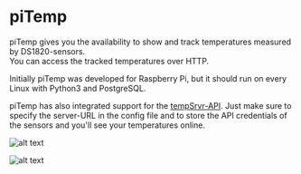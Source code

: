 # piTemp
piTemp gives you the availability to show and track temperatures measured by DS1820-sensors.  
You can access the tracked temperatures over HTTP.

Initially piTemp was developed for Raspberry Pi, but it should run on every Linux with Python3 and PostgreSQL.

piTemp has also integrated support for the [tempSrvr-API](https://github.com/marcelb98/tempSrvr). Just make sure to specify the server-URL in the config
file and to store the API credentials of the sensors and you'll see your temperatures online.

![alt text](https://screenshots.firefoxusercontent.com/images/e2d5f2fe-8d64-4c08-988f-7fceab16adb8.png "Overview")

![alt text](https://screenshots.firefoxusercontent.com/images/f1977798-9466-4337-9858-50cc00f4b770.png "Detail")